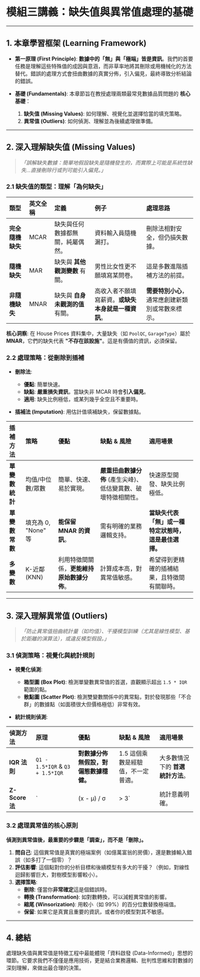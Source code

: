 # 模組三講義：缺失值與異常值處理的基礎

---

## 1. 本章學習框架 (Learning Framework)

- **第一原理 (First Principle)**: **數據中的「無」與「極端」皆是資訊**。我們的首要任務是理解這些特殊值的成因與意涵，而非草率地將其刪除或用機械化的方法替代。錯誤的處理方式會扭曲數據的真實分佈，引入偏見，最終導致分析結論的錯誤。

- **基礎 (Fundamentals)**: 本章節旨在教授處理兩類最常見數據品質問題的 **核心基礎**：
  1.  **缺失值 (Missing Values)**: 如何理解、視覺化並選擇恰當的填充策略。
  2.  **異常值 (Outliers)**: 如何偵測、理解並為後續處理做準備。

---

## 2. 深入理解缺失值 (Missing Values)

> *「誤解缺失數據：簡單地假設缺失是隨機發生的，而實際上可能是系統性缺失...直接刪除行或列可能引入偏見。」*

### 2.1 缺失值的類型：理解「為何缺失」

| 類型 | 英文全稱 | 定義 | 例子 | 處理思路 |
| :--- | :--- | :--- | :--- | :--- |
| **完全隨機缺失** | MCAR | 缺失與任何數據都無關，純屬偶然。 | 資料輸入員隨機漏打。 | 刪除法相對安全，但仍損失數據。 |
| **隨機缺失** | MAR | 缺失與 **其他觀測變數** 有關。 | 男性比女性更不願填寫某問卷。 | 這是多數進階插補方法的前提。 |
| **非隨機缺失** | MNAR | 缺失與 **自身未觀測的值** 有關。 | 高收入者不願填寫薪資。**或缺失本身就是一種資訊**。 | **需要特別小心**，通常應創建新類別或常數來標示。 |

**核心洞察**: 在 House Prices 資料集中，大量缺失（如 `PoolQC`, `GarageType`）屬於 **MNAR**，它們的缺失代表 **"不存在該設施"**。這是有價值的資訊，必須保留。

### 2.2 處理策略：從刪除到插補

- **刪除法**:
  - **優點**: 簡單快速。
  - **缺點**: **嚴重損失資訊**，當缺失非 MCAR 時會**引入偏見**。
  - **適用**: 缺失比例極低，或某列幾乎全空且不重要時。

- **插補法 (Imputation)**: 用估計值填補缺失，保留數據點。

| 插補方法 | 策略 | 優點 | 缺點 & 風險 | 適用場景 |
| :--- | :--- | :--- | :--- | :--- |
| **單變數統計** | 均值/中位數/眾數 | 簡單、快速、易於實現。 | **嚴重扭曲數據分佈** (產生尖峰)、低估變異數、破壞特徵相關性。 | 快速原型開發、缺失比例極低。 |
| **單變數常數** | 填充為 0, "None" 等 | **能保留 MNAR 的資訊**。 | 需有明確的業務邏輯支持。 | **當缺失代表「無」或一種特定狀態時，這是最佳選擇。** |
| **多變數** | K-近鄰 (KNN) | 利用特徵間關係，**更能維持原始數據分佈**。 | 計算成本高，對異常值敏感。 | 希望得到更精確的插補結果，且特徵間有關聯時。 |

---

## 3. 深入理解異常值 (Outliers)

> *「防止異常值扭曲統計量（如均值）、干擾模型訓練（尤其是線性模型、基於距離的演算法），或違反模型假設。」*

### 3.1 偵測策略：視覺化與統計規則

- **視覺化偵測**:
  - **箱型圖 (Box Plot)**: 檢測單變數異常值的首選，直觀顯示超出 `1.5 * IQR` 範圍的點。
  - **散點圖 (Scatter Plot)**: 檢測雙變數關係中的異常點，對於發現那些「不合群」的數據點（如面積很大但價格極低）非常有效。

- **統計規則偵測**:

| 偵測方法 | 原理 | 優點 | 缺點 & 風險 | 適用場景 |
| :--- | :--- | :--- | :--- | :--- |
| **IQR 法則** | `Q1 - 1.5*IQR` & `Q3 + 1.5*IQR` | **對數據分佈無假設，對偏態數據穩健。** | 1.5 這個乘數是經驗值，不一定普適。 | 大多數情況下的 **首選統計方法**。 |
| **Z-Score 法** | `| (x - μ) / σ | > 3` | 統計意義明確。 | **假設數據服從常態分佈**，對偏態和異常值本身都很敏感。 | 數據分佈接近常態時。 |

### 3.2 處理異常值的核心原則

**偵測到異常值後，最重要的步驟是「調查」，而不是「刪除」。**

1.  **問自己**: 這個異常值是真實的極端案例（如億萬富翁的房價），還是數據輸入錯誤（如多打了一個零）？
2.  **評估影響**: 這個點對你的分析目標和後續模型有多大的干擾？（例如，對線性迴歸影響巨大，對樹模型影響較小）。
3.  **選擇策略**:
    - **刪除**: 僅當你**非常確定**這是個錯誤時。
    - **轉換 (Transformation)**: 如對數轉換，可以減輕異常值的影響。
    - **縮尾 (Winsorization)**: 用較小（如 99%）的百分位數替換極端值。
    - **保留**: 如果它是真實且重要的資訊，或者你的模型對其不敏感。

---

## 4. 總結

處理缺失值與異常值是特徵工程中最能體現「資料啟發 (Data-Informed)」思想的環節。它要求我們不僅僅是應用技術，更是結合業務邏輯、批判性思維和對數據的深刻理解，來做出最合理的決策。 